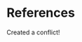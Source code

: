 # References























































































































Created a conflict!



